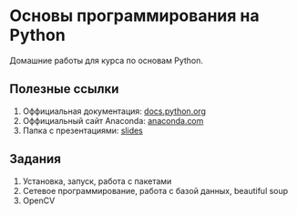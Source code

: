 # Основы программирования на Python

Домашние работы для курса по основам Python.

## Полезные ссылки

1. Оффициальная документация: [docs.python.org](https://docs.python.org/3/)
2. Оффициальный сайт Anaconda: [anaconda.com](https://www.anaconda.com/)
3. Папка с презентациями: [slides](https://drive.google.com/open?id=17M2SDuoegmAiOvEhOeBv2jvrFNV5N_N2)

## Задания

1. Установка, запуск, работа с пакетами
2. Сетевое программирование, работа с базой данных, beautiful soup
3. OpenCV
